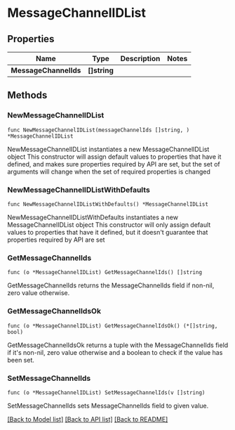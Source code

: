 # MessageChannelIDList

## Properties

Name | Type | Description | Notes
------------ | ------------- | ------------- | -------------
**MessageChannelIds** | **[]string** |  | 

## Methods

### NewMessageChannelIDList

`func NewMessageChannelIDList(messageChannelIds []string, ) *MessageChannelIDList`

NewMessageChannelIDList instantiates a new MessageChannelIDList object
This constructor will assign default values to properties that have it defined,
and makes sure properties required by API are set, but the set of arguments
will change when the set of required properties is changed

### NewMessageChannelIDListWithDefaults

`func NewMessageChannelIDListWithDefaults() *MessageChannelIDList`

NewMessageChannelIDListWithDefaults instantiates a new MessageChannelIDList object
This constructor will only assign default values to properties that have it defined,
but it doesn't guarantee that properties required by API are set

### GetMessageChannelIds

`func (o *MessageChannelIDList) GetMessageChannelIds() []string`

GetMessageChannelIds returns the MessageChannelIds field if non-nil, zero value otherwise.

### GetMessageChannelIdsOk

`func (o *MessageChannelIDList) GetMessageChannelIdsOk() (*[]string, bool)`

GetMessageChannelIdsOk returns a tuple with the MessageChannelIds field if it's non-nil, zero value otherwise
and a boolean to check if the value has been set.

### SetMessageChannelIds

`func (o *MessageChannelIDList) SetMessageChannelIds(v []string)`

SetMessageChannelIds sets MessageChannelIds field to given value.



[[Back to Model list]](../README.md#documentation-for-models) [[Back to API list]](../README.md#documentation-for-api-endpoints) [[Back to README]](../README.md)


